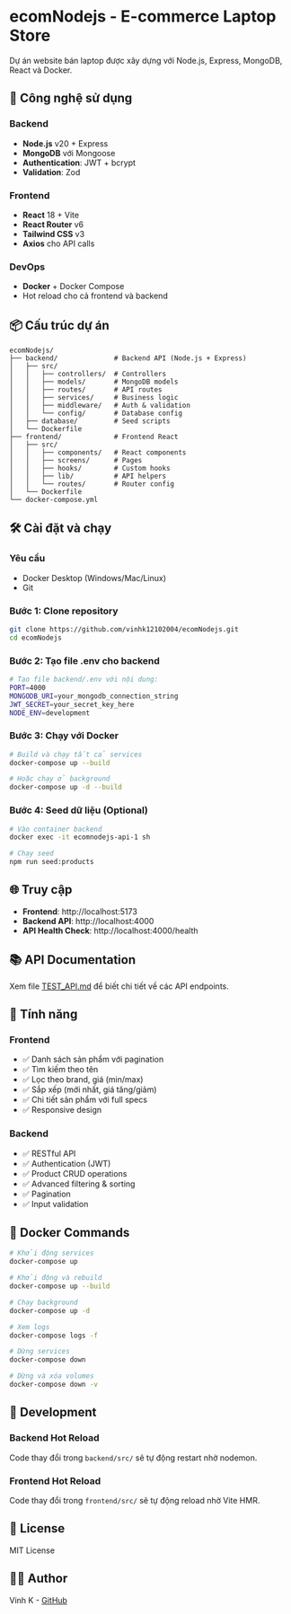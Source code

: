 # ecomNodejs - E-commerce Laptop Store

Dự án website bán laptop được xây dựng với Node.js, Express, MongoDB, React và Docker.

## 🚀 Công nghệ sử dụng

### Backend
- **Node.js** v20 + Express
- **MongoDB** với Mongoose
- **Authentication**: JWT + bcrypt
- **Validation**: Zod

### Frontend
- **React** 18 + Vite
- **React Router** v6
- **Tailwind CSS** v3
- **Axios** cho API calls

### DevOps
- **Docker** + Docker Compose
- Hot reload cho cả frontend và backend

## 📦 Cấu trúc dự án

```
ecomNodejs/
├── backend/              # Backend API (Node.js + Express)
│   ├── src/
│   │   ├── controllers/  # Controllers
│   │   ├── models/       # MongoDB models
│   │   ├── routes/       # API routes
│   │   ├── services/     # Business logic
│   │   ├── middleware/   # Auth & validation
│   │   └── config/       # Database config
│   ├── database/         # Seed scripts
│   └── Dockerfile
├── frontend/             # Frontend React
│   ├── src/
│   │   ├── components/   # React components
│   │   ├── screens/      # Pages
│   │   ├── hooks/        # Custom hooks
│   │   ├── lib/          # API helpers
│   │   └── routes/       # Router config
│   └── Dockerfile
└── docker-compose.yml
```

## 🛠️ Cài đặt và chạy

### Yêu cầu
- Docker Desktop (Windows/Mac/Linux)
- Git

### Bước 1: Clone repository
```bash
git clone https://github.com/vinhk12102004/ecomNodejs.git
cd ecomNodejs
```

### Bước 2: Tạo file .env cho backend
```bash
# Tạo file backend/.env với nội dung:
PORT=4000
MONGODB_URI=your_mongodb_connection_string
JWT_SECRET=your_secret_key_here
NODE_ENV=development
```

### Bước 3: Chạy với Docker
```bash
# Build và chạy tất cả services
docker-compose up --build

# Hoặc chạy ở background
docker-compose up -d --build
```

### Bước 4: Seed dữ liệu (Optional)
```bash
# Vào container backend
docker exec -it ecomnodejs-api-1 sh

# Chạy seed
npm run seed:products
```

## 🌐 Truy cập

- **Frontend**: http://localhost:5173
- **Backend API**: http://localhost:4000
- **API Health Check**: http://localhost:4000/health

## 📚 API Documentation

Xem file [TEST_API.md](./TEST_API.md) để biết chi tiết về các API endpoints.

## 🎯 Tính năng

### Frontend
- ✅ Danh sách sản phẩm với pagination
- ✅ Tìm kiếm theo tên
- ✅ Lọc theo brand, giá (min/max)
- ✅ Sắp xếp (mới nhất, giá tăng/giảm)
- ✅ Chi tiết sản phẩm với full specs
- ✅ Responsive design

### Backend
- ✅ RESTful API
- ✅ Authentication (JWT)
- ✅ Product CRUD operations
- ✅ Advanced filtering & sorting
- ✅ Pagination
- ✅ Input validation

## 🐳 Docker Commands

```bash
# Khởi động services
docker-compose up

# Khởi động và rebuild
docker-compose up --build

# Chạy background
docker-compose up -d

# Xem logs
docker-compose logs -f

# Dừng services
docker-compose down

# Dừng và xóa volumes
docker-compose down -v
```

## 🔧 Development

### Backend Hot Reload
Code thay đổi trong `backend/src/` sẽ tự động restart nhờ nodemon.

### Frontend Hot Reload
Code thay đổi trong `frontend/src/` sẽ tự động reload nhờ Vite HMR.

## 📝 License

MIT License

## 👨‍💻 Author

Vinh K - [GitHub](https://github.com/vinhk12102004)

